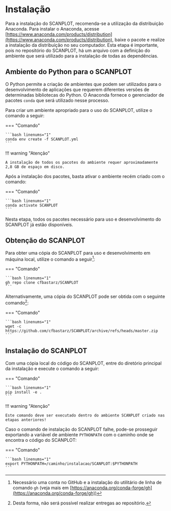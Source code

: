 # Instalação

Para a instalação do SCANPLOT, recomenda-se a utilização da distribuição Anaconda. Para instalar o Anaconda, acesse [https://www.anaconda.com/products/distribution](https://www.anaconda.com/products/distribution), baixe o pacote e realize a instalação da distribuição no seu computador. Esta etapa é importante, pois no repositório do SCANPLOT, há um arquivo com a definição do ambiente que será utilizado para a instalação de todas as dependências.

## Ambiente do Python para o SCANPLOT

O Python permite a criação de ambientes que podem ser utilizados para o desenvolvimento de aplicações que requerem diferentes versões de determinadas bibliotecas do Python. O Anaconda fornece o gerenciador de pacotes `conda` que será utilizado nesse processo.

Para criar um ambiente apropriado para o uso do SCANPLOT, utilize o comando a seguir:

=== "Comando"

    ```bash linenums="1"
    conda env create -f SCANPLOT.yml
    ```

!!! warning "Atenção"

    A instalação de todos os pacotes do ambiente requer aproximadamente 2,8 GB de espaço em disco.

Após a instalação dos pacotes, basta ativar o ambiente recém criado com o comando:

=== "Comando"

    ```bash linenums="1"
    conda activate SCANPLOT
    ```

Nesta etapa, todos os pacotes necessário para uso e desenvolvimento do SCANPLOT já estão disponíveis.

## Obtenção do SCANPLOT

Para obter uma cópia do SCANPLOT para uso e desenvolvimento em máquina local, utilize o comando a seguir[^1]:

=== "Comando"

    ```bash linenums="1"
    gh repo clone cfbastarz/SCANPLOT
    ```

Alternativamente, uma cópia do SCANPLOT pode ser obtida com o seguinte comando[^2]:

=== "Comando"

    ```bash linenums="1"
    wget -c https://github.com/cfbastarz/SCANPLOT/archive/refs/heads/master.zip
    ```

## Instalação do SCANPLOT

Com uma cópia local do código do SCANPLOT, entre do diretório principal da instalação e execute o comando a seguir:

=== "Comando"

    ```bash linenums="1"
    pip install -e .
    ```

!!! warning "Atenção"

    Este comando deve ser executado dentro do ambiente SCANPLOT criado nas etapas anteriores!

Caso o comando de instalação do SCANPLOT falhe, pode-se prosseguir exportando a variável de ambiente `PYTHONPATH` com o caminho onde se encontra o código do SCANPLOT:

=== "Comando"

    ```bash linenums="1"
    export PYTHONPATH=/caminho/instalacao/SCANPLOT:$PYTHONPATH
    ```

[^1]: Necessário uma conta no GitHub e a instalação do utilitário de linha de comando `gh` (veja mais em [https://anaconda.org/conda-forge/gh](https://anaconda.org/conda-forge/gh))
[^2]: Desta forma, não será possível realizar entregas ao repositório.
